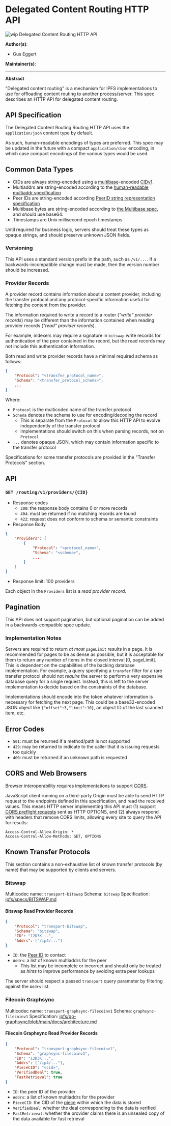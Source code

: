 # Delegated Content Routing HTTP API

![wip](https://img.shields.io/badge/status-wip-orange.svg?style=flat-square) Delegated Content Routing HTTP API

**Author(s)**:

- Gus Eggert

**Maintainer(s)**:

* * *

**Abstract**

"Delegated content routing" is a mechanism for IPFS implementations to use for offloading content routing to another process/server. This spec describes an HTTP API for delegated content routing.

## API Specification

The Delegated Content Routing Routing HTTP API uses the `application/json` content type by default.

As such, human-readable encodings of types are preferred. This spec may be updated in the future with a compact `application/cbor` encoding, in which case compact encodings of the various types would be used.

## Common Data Types

- CIDs are always string-encoded using a [multibase](https://github.com/multiformats/multibase)-encoded [CIDv1](https://github.com/multiformats/cid#cidv1).
- Multiaddrs are string-encoded according to the [human-readable multiaddr specification](https://github.com/multiformats/multiaddr#specification)
- Peer IDs are string-encoded according [PeerID string representation specification](https://github.com/libp2p/specs/blob/master/peer-ids/peer-ids.md#string-representation)
- Multibase bytes are string-encoded according to [the Multibase spec](https://github.com/multiformats/multibase), and *should* use base64.
- Timestamps are Unix millisecond epoch timestamps

Until required for business logic, servers should treat these types as opaque strings, and should preserve unknown JSON fields.

### Versioning

This API uses a standard version prefix in the path, such as `/v1/...`. If a backwards-incompatible change must be made, then the version number should be increased.

### Provider Records

A provider record contains information about a content provider, including the transfer protocol and any protocol-specific information useful for fetching the content from the provider.

The information required to write a record to a router (*"write" provider records*) may be different than the information contained when reading provider records (*"read" provider records*).

For example, indexers may require a signature in `bitswap` write records for authentication of the peer contained in the record, but the read records may not include this authentication information.

Both read and write provider records have a minimal required schema as follows:

```json
{
    "Protocol": "<transfer_protocol_name>",
    "Schema": "<transfer_protocol_schema>",
    ...
}
```

Where:

- `Protocol` is the multicodec name of the transfer protocol
- `Schema` denotes the schema to use for encoding/decoding the record
  - This is separate from the `Protocol` to allow this HTTP API to evolve independently of the transfer protocol
  - Implementations should switch on this when parsing records, not on `Protocol`
- `...` denotes opaque JSON, which may contain information specific to the transfer protocol

Specifications for some transfer protocols are provided in the "Transfer Protocols" section.

## API

### `GET /routing/v1/providers/{CID}`

- Response codes
  - `200`: the response body contains 0 or more records
  - `404`: must be returned if no matching records are found
  - `422`: request does not conform to schema or semantic constraints
- Response Body
```json
{
    "Providers": [
        {
            "Protocol": "<protocol_name>",
            "Schema": "<schema>",
            ...
        }
    ]
}
```

- Response limit: 100 providers

Each object in the `Providers` list is a *read provider record*.

## Pagination

This API does not support pagination, but optional pagination can be added in a backwards-compatible spec update.

### Implementation Notes

Servers are required to return *at most* `pageLimit` results in a page. It is recommended for pages to be as dense as possible, but it is acceptable for them to return any number of items in the closed interval [0, pageLimit]. This is dependent on the capabilities of the backing database implementation.
For example, a query specifying a `transfer` filter for a rare transfer protocol should not *require* the server to perform a very expensive database query for a single request. Instead, this is left to the server implementation to decide based on the constraints of the database.

Implementations should encode into the token whatever information is necessary for fetching the next page. This could be a base32-encoded JSON object like `{"offset":3,"limit":10}`, an object ID of the last scanned item, etc.

## Error Codes

- `501`: must be returned if a method/path is not supported
- `429`: may be returned to indicate to the caller that it is issuing requests too quickly
- `400`: must be returned if an unknown path is requested

## CORS and Web Browsers

Browser interoperability requires implementations to support
[CORS](https://developer.mozilla.org/en-US/docs/Web/HTTP/CORS).

JavaScript client running on a third-party Origin must be able to send HTTP
request to the endpoints defined in this specification, and read the received
values. This means HTTP server implementing this API must (1) support
[CORS preflight requests](https://developer.mozilla.org/en-US/docs/Glossary/Preflight_request)
sent as HTTP OPTIONS, and (2) always respond with headers that remove CORS
limits, allowing every site to query the API for results:

```plaintext
Access-Control-Allow-Origin: *
Access-Control-Allow-Methods: GET, OPTIONS
```

## Known Transfer Protocols

This section contains a non-exhaustive list of known transfer protocols (by name) that may be supported by clients and servers.

### Bitswap

Multicodec name: `transport-bitswap`
Schema: `bitswap`
Specification: [ipfs/specs/BITSWAP.md](https://github.com/ipfs/specs/blob/main/BITSWAP.md)

#### Bitswap Read Provider Records

```json
{
    "Protocol": "transport-bitswap",
    "Schema": "bitswap",
    "ID": "12D3K...",
    "Addrs": ["/ip4/..."]
}
```

- `ID`: the [Peer ID](https://github.com/libp2p/specs/blob/master/peer-ids/peer-ids.md) to contact
- `Addrs`: a list of known multiaddrs for the peer
  - This list may be incomplete or incorrect and should only be treated as *hints* to improve performance by avoiding extra peer lookups

The server should respect a passed `transport` query parameter by filtering against the `Addrs` list.

### Filecoin Graphsync

Multicodec name: `transport-graphsync-filecoinv1`
Schema: `graphsync-filecoinv1`
Specification: [ipfs/go-graphsync/blob/main/docs/architecture.md](https://github.com/ipfs/go-graphsync/blob/main/docs/architecture.md)

#### Filecoin Graphsync Read Provider Records

```json
{
    "Protocol": "transport-graphsync-filecoinv1",
    "Schema": "graphsync-filecoinv1",
    "ID": "12D3K...",
    "Addrs": ["/ip4/..."],
    "PieceCID": "<cid>",
    "VerifiedDeal": true,
    "FastRetrieval": true
}
```

- `ID`: the peer ID of the provider
- `Addrs`: a list of known multiaddrs for the provider
- `PieceCID`: the CID of the [piece](https://spec.filecoin.io/systems/filecoin_files/piece/#section-systems.filecoin_files.piece) within which the data is stored
- `VerifiedDeal`: whether the deal corresponding to the data is verified
- `FastRetrieval`: whether the provider claims there is an unsealed copy of the data available for fast retrieval
